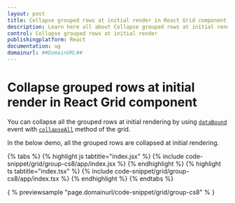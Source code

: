 ```yaml
---
layout: post
title: Collapse grouped rows at initial render in React Grid component | Syncfusion
description: Learn here all about Collapse grouped rows at initial render in Syncfusion React Grid component of Syncfusion Essential JS 2 and more.
control: Collapse grouped rows at initial render 
publishingplatform: React
documentation: ug
domainurl: ##DomainURL##
---
```


# Collapse grouped rows at initial render in React Grid component

You can collapse all the grouped rows at initial rendering by using [`dataBound`](https://ej2.syncfusion.com/angular/documentation/api/grid/#databound) event with  [`collapseAll`](https://ej2.syncfusion.com/angular/documentation/api/grid/group/#collapseall) method of the grid.

In the below demo, all the grouped rows are collapsed at initial rendering.

 {% tabs %}
{% highlight js tabtitle="index.jsx" %}
{% include code-snippet/grid/group-cs8/app/index.jsx %}
{% endhighlight %}
{% highlight ts tabtitle="index.tsx" %}
{% include code-snippet/grid/group-cs8/app/index.tsx %}
{% endhighlight %}
{% endtabs %}

{ % previewsample "page.domainurl/code-snippet/grid/group-cs8" % }
